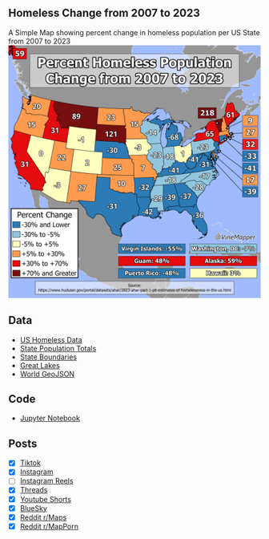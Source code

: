 ## Homeless Change from 2007 to 2023
A Simple Map showing percent change in homeless population per US State from 2007 to 2023
![Map](Homeless_Change.png)

## Data
* [US Homeless Data](https://www.huduser.gov/portal/datasets/ahar/2023-ahar-part-1-pit-estimates-of-homelessness-in-the-us.html)
* [State Population Totals](https://www.census.gov/data/tables/time-series/demo/popest/2020s-state-total.html)
* [State Boundaries](https://www.census.gov/geographies/mapping-files/time-series/geo/carto-boundary-file.html)
* [Great Lakes](https://usicecenter.gov/Products/GreatLakesData)
* [World GeoJSON](https://public.opendatasoft.com/explore/dataset/world-administrative-boundaries/export/?flg=en-us)

## Code
* [Jupyter Notebook](FormatData.ipynb)

## Posts
- [x] [Tiktok](https://www.tiktok.com/@vinemapper/video/7444731160069967150)
- [x] [Instagram](https://www.instagram.com/p/DDPsttDSknJ/)
- [ ] [Instagram Reels]()
- [x] [Threads](https://www.threads.net/@vinemapper/post/DDPsuQQyRYb)
- [x] [Youtube Shorts](https://youtube.com/shorts/Eg9Y63JqGtQ)
- [x] [BlueSky](https://bsky.app/profile/vinemapper.bsky.social/post/3lcnpfzflcc26)
- [x] [Reddit r/Maps](https://www.reddit.com/r/Maps/comments/1h86nep/percent_change_in_homeless_population_from_2007/)
- [x] [Reddit r/MapPorn](https://www.reddit.com/r/MapPorn/comments/1h86ku8/percent_change_in_homeless_population_from_2007/)
